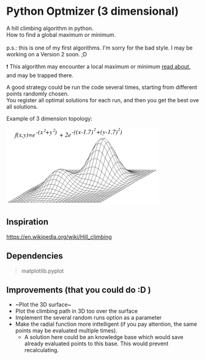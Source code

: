 # Python Optmizer (3 dimensional)

A hill climbing algorithm in python.
<br>
How to find a global maximum or minimum.
<br><br>
p.s.: this is one of my first algorithms. I'm sorry for the bad style. I may be working on a Version 2 soon. ;D

:exclamation: This algorithm may encounter a local maximum or minimum [read about](https://en.wikipedia.org/wiki/Maxima_and_minima), and may be trapped there.

A good strategy could be run the code several times, starting from different points randomly chosen.
<br>
You register all optimal solutions for each run, and then you get the best ove all solutions.

Example of 3 dimension topology:

![topology](Local_maximum.png)

## Inspiration
https://en.wikipedia.org/wiki/Hill_climbing

## Dependencies
> matplotlib.pyplot

## Improvements (that you could do :D )
* ~Plot the 3D surface~
* Plot the climbing path in 3D too over the surface
* Implement the several random runs option as a parameter
* Make the radial function more inttelligent (if you pay attention, the same points may be evaluated multiple times).
  * A solution here could be an knowledge base which would save already evaluated points to this base. This would prevent recalculating.
